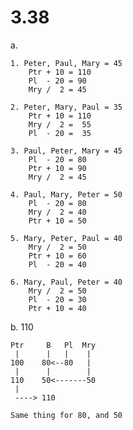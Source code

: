 # 3.38

a. 

	1. Peter, Paul, Mary = 45
		Ptr + 10 = 110
		Pl  - 20 = 90
		Mry /  2 = 45

	2. Peter, Mary, Paul = 35
		Ptr + 10 = 110
		Mry /  2 =  55
		Pl  - 20 =  35

	3. Paul, Peter, Mary = 45
		Pl  - 20 = 80
		Ptr + 10 = 90
		Mry /  2 = 45

	4. Paul, Mary, Peter = 50
		Pl  - 20 = 80
		Mry /  2 = 40
		Ptr + 10 = 50

	5. Mary, Peter, Paul = 40
		Mry /  2 = 50
		Ptr + 10 = 60
		Pl  - 20 = 40

	6. Mary, Paul, Peter = 40
		Mry /  2 = 50
		Pl  - 20 = 30
		Ptr + 10 = 40

b. 
	110

	Ptr		B	Pl	Mry
	 |		|   |    |
	100    80<--80   |
	 |		|		 |
	110    50<-------50
	 |
	 ----> 110

	Same thing for 80, and 50
 
